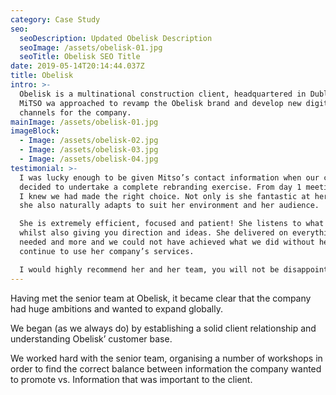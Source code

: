 ```yaml
---
category: Case Study
seo:
  seoDescription: Updated Obelisk Description
  seoImage: /assets/obelisk-01.jpg
  seoTitle: Obelisk SEO Title
date: 2019-05-14T20:14:44.037Z
title: Obelisk
intro: >-
  Obelisk is a multinational construction client, headquartered in Dublin. 
  MiTSO wa approached to revamp the Obelisk brand and develop new digital
  channels for the company.
mainImage: /assets/obelisk-01.jpg
imageBlock:
  - Image: /assets/obelisk-02.jpg
  - Image: /assets/obelisk-03.jpg
  - Image: /assets/obelisk-04.jpg
testimonial: >-
  I was lucky enough to be given Mitso’s contact information when our company
  decided to undertake a complete rebranding exercise. From day 1 meeting Maeve
  I knew we had made the right choice. Not only is she fantastic at her job but
  she also naturally adapts to suit her environment and her audience. 

  She is extremely efficient, focused and patient! She listens to what you need
  whilst also giving you direction and ideas. She delivered on everything we
  needed and more and we could not have achieved what we did without her. We
  continue to use her company’s services.

  I would highly recommend her and her team, you will not be disappointed.
---
```

Having met the senior team at Obelisk, it became clear that the company had huge ambitions and wanted to expand globally.

We began (as we always do) by establishing a solid client relationship and understanding Obelisk’ customer base.

We worked hard with the senior team, organising a number of workshops in order to find the correct balance between information the company wanted to promote vs. Information that was important to the client.
